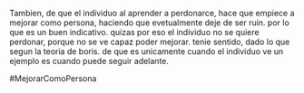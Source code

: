 Tambien, de que el individuo al aprender a perdonarce, hace que empiece a mejorar como persona, haciendo que evetualmente deje de ser ruin. por lo que es un buen indicativo. quizas por eso el individuo no se quiere perdonar, porque no se ve capaz poder mejorar. tenie sentido, dado lo que segun la teoria de boris. de que es unicamente cuando el individuo ve un ejemplo es cuando puede seguir adelante.   

#MejorarComoPersona 